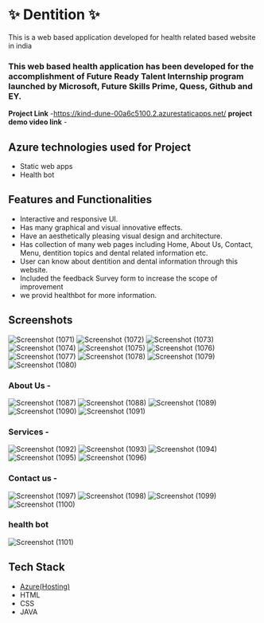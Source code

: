 # ✨  Dentition ✨

This is a web based application developed for health related based website in india

### This web based health application has been developed for the accomplishment of Future Ready Talent Internship program launched by Microsoft, Future Skills Prime, Quess, Github and EY.


**Project Link** -https://kind-dune-00a6c5100.2.azurestaticapps.net/
**project demo video link** - 

## Azure technologies used for Project

- Static web apps
- Health bot

## Features and Functionalities 

- Interactive and responsive UI.
- Has many graphical and visual innovative effects.
- Have an aesthetically pleasing visual design and architecture.
- Has collection of many web pages including Home, About Us, Contact, Menu, dentition topics and dental related information etc.
- User can know about dentition and dental information through this website.
- Included the feedback Survey form to increase the scope of improvement 
- we provid healthbot for more information.

## Screenshots
![Screenshot (1071)](https://user-images.githubusercontent.com/120161507/208894494-0ee23465-944e-449b-85d0-75d99d767bf0.png)
![Screenshot (1072)](https://user-images.githubusercontent.com/120161507/208894501-0a2f47ad-c920-4adf-b32e-cdb6d150261f.png)
![Screenshot (1073)](https://user-images.githubusercontent.com/120161507/208894506-a0f61a8e-810e-413a-871e-9b9e2ebd734f.png)
![Screenshot (1074)](https://user-images.githubusercontent.com/120161507/208894507-fc5495be-0fcc-4219-a720-91c044942c5f.png)
![Screenshot (1075)](https://user-images.githubusercontent.com/120161507/208894509-38e24815-bc15-41dc-a1a7-1f074dbbb888.png)
![Screenshot (1076)](https://user-images.githubusercontent.com/120161507/208894511-b3c5b7e4-8944-49ef-b127-ab68d710eecf.png)
![Screenshot (1077)](https://user-images.githubusercontent.com/120161507/208894517-81ca5d38-2c09-461c-b0fb-3fdad5c69f65.png)
![Screenshot (1078)](https://user-images.githubusercontent.com/120161507/208894520-ad69be2f-dc71-4ff3-851b-8e08ae0eeaed.png)
![Screenshot (1079)](https://user-images.githubusercontent.com/120161507/208894524-da9c5081-082c-411e-9a92-082f0ce405ec.png)
![Screenshot (1080)](https://user-images.githubusercontent.com/120161507/208894530-c03cd340-4622-4702-bc1d-dd4cc216529d.png)

### About Us -
![Screenshot (1087)](https://user-images.githubusercontent.com/120161507/208895002-01ac30ae-5cd1-4e12-8b87-209d34b4d48e.png)
![Screenshot (1088)](https://user-images.githubusercontent.com/120161507/208895010-238986f6-b822-48ee-9def-ad8874225943.png)
![Screenshot (1089)](https://user-images.githubusercontent.com/120161507/208895012-6c865b23-cf74-45cd-9205-c76325e963db.png)
![Screenshot (1090)](https://user-images.githubusercontent.com/120161507/208895014-b0550674-5c14-43bc-8410-f1614ab0b632.png)
![Screenshot (1091)](https://user-images.githubusercontent.com/120161507/208895019-a958c50e-4130-4347-82f5-31489aa40c5a.png)

### Services -
![Screenshot (1092)](https://user-images.githubusercontent.com/120161507/208895435-201f5347-c3e2-4273-b075-9e74832fb411.png)
![Screenshot (1093)](https://user-images.githubusercontent.com/120161507/208895449-f162aca2-5797-4e95-8362-e1da8c947afb.png)
![Screenshot (1094)](https://user-images.githubusercontent.com/120161507/208895451-4d3f8bfb-5c71-48f7-b8f9-bb6777e68e81.png)
![Screenshot (1095)](https://user-images.githubusercontent.com/120161507/208895453-ec5f6f13-5cad-4fef-81ec-14053737f2d2.png)
![Screenshot (1096)](https://user-images.githubusercontent.com/120161507/208895454-4b500c39-78fa-48b7-9ccb-aa9485bd9e2d.png)

### Contact us -
![Screenshot (1097)](https://user-images.githubusercontent.com/120161507/208895722-5001e149-8f73-44e7-b92c-dd6e9882e045.png)
![Screenshot (1098)](https://user-images.githubusercontent.com/120161507/208895733-7cae7a08-5ac6-430e-938d-30221d959440.png)
![Screenshot (1099)](https://user-images.githubusercontent.com/120161507/208895736-ee2db493-a4fc-4a1a-9266-d5c14fe4e523.png)
![Screenshot (1100)](https://user-images.githubusercontent.com/120161507/208895739-d503c131-5d2c-4e9b-8fb1-e7953abe85a0.png)

### health bot
![Screenshot (1101)](https://user-images.githubusercontent.com/120161507/208895954-4ef5124b-27c6-4274-bd14-8b6d7e70e814.png)


## Tech Stack 

- [Azure(Hosting)](https://azure.microsoft.com/en-in/features/azure-portal/)
- HTML
- CSS
- JAVA

